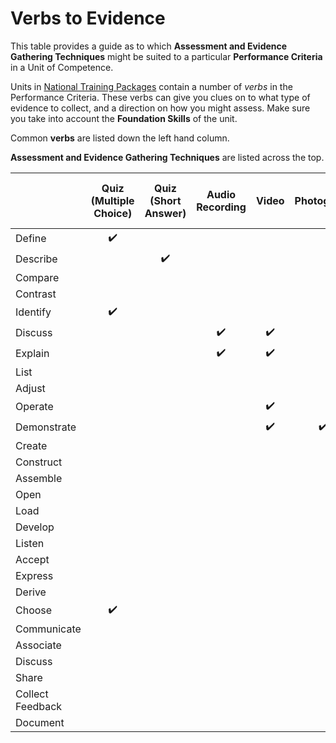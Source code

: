# Verbs to Evidence
This table provides a guide as to which **Assessment and Evidence Gathering Techniques** might be suited to a particular **Performance Criteria** in a Unit of Competence.

Units in [National Training Packages](https://training.gov.au/Search/Training?SearchTitleOrCode=&IncludeSupersededData=false&TypeAllTrainingComponents=false&TypeTrainingPackages=true&TypeTrainingPackages=false&TypeQualifications=false&TypeAccreditedCourses=false&TypeModule=false&TypeUnitsOfCompetency=false&TypeUnitContextualisations=false&TypeSkillSets=false&nrtSearchSubmit=Search&AdvancedSearch=False&JavaScriptEnabled=true&educationLevel=-99&TaxonomyOccupation=&TaxonomyIndustrySector=&recognisedby=-99) contain a number of *verbs* in the Performance Criteria. These verbs can give you clues on to what type of evidence to collect, and a direction on how you might assess. Make sure you take into account the **Foundation Skills** of the unit.

Common **verbs** are listed down the left hand column.

**Assessment and Evidence Gathering Techniques** are listed across the top.

|                  | Quiz (Multiple Choice) | Quiz (Short Answer) |   Audio Recording  |        Video       |     Photograph     |    Blog/Journal    | Asynchronous Discussion | Synchronous Discussion (Recorded) | Oral Questioning (Record Answers) | Observation (with supporting evidence) |   |   |   |   |   |   |   |   |   |
|------------------|:----------------------:|:-------------------:|:------------------:|:------------------:|:------------------:|:------------------:|:-----------------------:|:---------------------------------:|:---------------------------------:|:--------------------------------------:|:-:|:-:|:-:|:-:|:-:|:-:|:-:|:-:|:-:|
| Define           |   :heavy_check_mark:   |                     |                    |                    |                    |                    |                         |                                   |                                   |                                        |   |   |   |   |   |   |   |   |   |
| Describe         |                        |  :heavy_check_mark: |                    |                    |                    |                    |                         |                                   |                                   |                                        |   |   |   |   |   |   |   |   |   |
| Compare          |                        |                     |                    |                    |                    |                    |                         |                                   |                                   |                                        |   |   |   |   |   |   |   |   |   |
| Contrast         |                        |                     |                    |                    |                    |                    |                         |                                   |                                   |                                        |   |   |   |   |   |   |   |   |   |
| Identify         |   :heavy_check_mark:   |                     |                    |                    |                    |                    |                         |                                   |                                   |                                        |   |   |   |   |   |   |   |   |   |
| Discuss          |                        |                     | :heavy_check_mark: | :heavy_check_mark: |                    | :heavy_check_mark: |    :heavy_check_mark:   |         :heavy_check_mark:        |                                   |                                        |   |   |   |   |   |   |   |   |   |
| Explain          |                        |                     | :heavy_check_mark: | :heavy_check_mark: |                    | :heavy_check_mark: |    :heavy_check_mark:   |         :heavy_check_mark:        |         :heavy_check_mark:        |                                        |   |   |   |   |   |   |   |   |   |
| List             |                        |                     |                    |                    |                    |                    |                         |                                   |                                   |                                        |   |   |   |   |   |   |   |   |   |
| Adjust           |                        |                     |                    |                    |                    |                    |                         |                                   |                                   |                                        |   |   |   |   |   |   |   |   |   |
| Operate          |                        |                     |                    | :heavy_check_mark: |                    |                    |                         |                                   |                                   | :heavy_check_mark:                     |   |   |   |   |   |   |   |   |   |
| Demonstrate      |                        |                     |                    | :heavy_check_mark: | :heavy_check_mark: |                    |                         |                                   |                                   |                                        |   |   |   |   |   |   |   |   |   |
| Create           |                        |                     |                    |                    |                    |                    |                         |                                   |                                   |                                        |   |   |   |   |   |   |   |   |   |
| Construct        |                        |                     |                    |                    |                    |                    |                         |                                   |                                   |                                        |   |   |   |   |   |   |   |   |   |
| Assemble         |                        |                     |                    |                    |                    |                    |                         |                                   |                                   |                                        |   |   |   |   |   |   |   |   |   |
| Open             |                        |                     |                    |                    |                    |                    |                         |                                   |                                   |                                        |   |   |   |   |   |   |   |   |   |
| Load             |                        |                     |                    |                    |                    |                    |                         |                                   |                                   |                                        |   |   |   |   |   |   |   |   |   |
| Develop          |                        |                     |                    |                    |                    |                    |                         |                                   |                                   |                                        |   |   |   |   |   |   |   |   |   |
| Listen           |                        |                     |                    |                    |                    |                    |                         |                                   |                                   |                                        |   |   |   |   |   |   |   |   |   |
| Accept           |                        |                     |                    |                    |                    |                    |                         |                                   |                                   |                                        |   |   |   |   |   |   |   |   |   |
| Express          |                        |                     |                    |                    |                    |                    |                         |                                   |                                   |                                        |   |   |   |   |   |   |   |   |   |
| Derive           |                        |                     |                    |                    |                    |                    |                         |                                   |                                   |                                        |   |   |   |   |   |   |   |   |   |
| Choose           |   :heavy_check_mark:   |                     |                    |                    |                    |                    |                         |                                   |                                   |                                        |   |   |   |   |   |   |   |   |   |
| Communicate      |                        |                     |                    |                    |                    |                    |                         |                                   |                                   |                                        |   |   |   |   |   |   |   |   |   |
| Associate        |                        |                     |                    |                    |                    |                    |                         |                                   |                                   |                                        |   |   |   |   |   |   |   |   |   |
| Discuss          |                        |                     |                    |                    |                    |                    |                         |                                   |                                   |                                        |   |   |   |   |   |   |   |   |   |
| Share            |                        |                     |                    |                    |                    |                    |                         |                                   |                                   |                                        |   |   |   |   |   |   |   |   |   |
| Collect Feedback |                        |                     |                    |                    |                    |                    |                         |                                   |                                   |                                        |   |   |   |   |   |   |   |   |   |
| Document         |                        |                     |                    |                    |                    |                    |                         |                                   |                                   |                                        |   |   |   |   |   |   |   |   |   |
